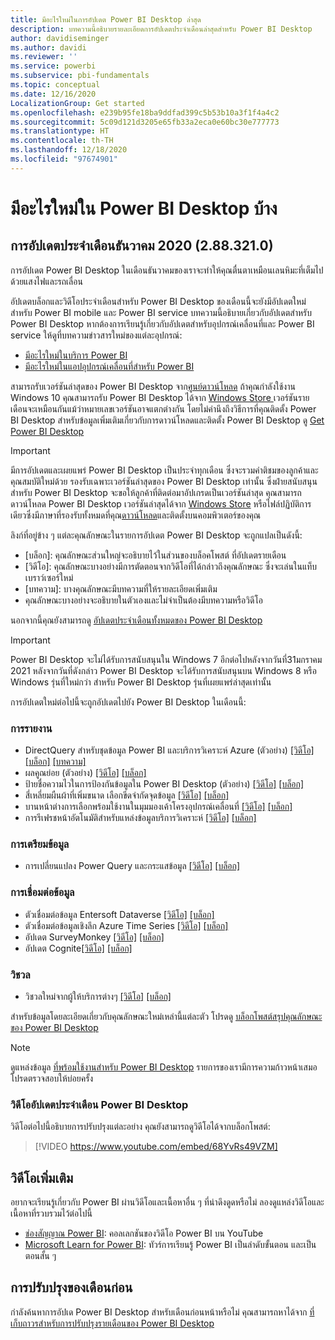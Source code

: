 ```yaml
---
title: มีอะไรใหม่ในการอัปเดต Power BI Desktop ล่าสุด
description: บทความนี้อธิบายรายละเอียดการอัปเดตประจำเดือนล่าสุดสำหรับ Power BI Desktop
author: davidiseminger
ms.author: davidi
ms.reviewer: ''
ms.service: powerbi
ms.subservice: pbi-fundamentals
ms.topic: conceptual
ms.date: 12/16/2020
LocalizationGroup: Get started
ms.openlocfilehash: e239b95fe18ba9ddfad399c5b53b10a3f1f4a4c2
ms.sourcegitcommit: 5c09d121d3205e65fb33a2eca0e60bc30e777773
ms.translationtype: HT
ms.contentlocale: th-TH
ms.lasthandoff: 12/18/2020
ms.locfileid: "97674901"
---
```

# <a name="whats-new-in-power-bi-desktop"></a>มีอะไรใหม่ใน Power BI Desktop บ้าง

## <a name="december-2020-update-2883210"></a>การอัปเดตประจำเดือนธันวาคม 2020 (2.88.321.0)

การอัปเดต Power BI Desktop ในเดือนธันวาคมของเราจะทำให้คุณตื่นตาเหมือนเลนหิมะที่เต็มไปด้วยแสงไฟและรถเลื่อน 

อัปเดตบล็อกและวิดีโอประจำเดือนสำหรับ Power BI Desktop ของเดือนนี้จะยังมีอัปเดตใหม่สำหรับ Power BI mobile และ Power BI service บทความนี้อธิบายเกี่ยวกับอัปเดตสำหรับ Power BI Desktop หากต้องการเรียนรู้เกี่ยวกับอัปเดตสำหรับอุปกรณ์เคลื่อนที่และ Power BI service ให้ดูที่บทความข่าวสารใหม่ของแต่ละอุปกรณ์:

* [มีอะไรใหม่ในบริการ Power BI](service-whats-new.md)
* [มีอะไรใหม่ในแอปอุปกรณ์เคลื่อนที่สำหรับ Power BI](../consumer/mobile/mobile-whats-new-in-the-mobile-apps.md)

สามารถรับเวอร์ชันล่าสุดของ Power BI Desktop จาก[ศูนย์ดาวน์โหลด](https://www.microsoft.com/download/details.aspx?id=58494) ถ้าคุณกำลังใช้งาน Windows 10 คุณสามารถรับ Power BI Desktop ได้จาก [Windows Store ](https://aka.ms/pbidesktopstore) เวอร์ชันรายเดือนจะเหมือนกันแม้ว่าหมายเลขเวอร์ชันอาจแตกต่างกัน โดยไม่คำนึงถึงวิธีการที่คุณติดตั้ง Power BI Desktop สำหรับข้อมูลเพิ่มเติมเกี่ยวกับการดาวน์โหลดและติดตั้ง Power BI Desktop ดู [Get Power BI Desktop](desktop-get-the-desktop.md) 

> [!IMPORTANT]
> มีการอัปเดตและเผยแพร่ Power BI Desktop เป็นประจำทุกเดือน ซึ่งจะรวมคำติชมของลูกค้าและคุณสมบัติใหม่ด้วย รองรับเฉพาะเวอร์ชันล่าสุดของ Power BI Desktop เท่านั้น ซึ่งฝ่ายสนับสนุนสำหรับ Power BI Desktop จะขอให้ลูกค้าที่ติดต่อมาอัปเกรดเป็นเวอร์ชันล่าสุด คุณสามารถดาวน์โหลด Power BI Desktop เวอร์ชันล่าสุดได้จาก [Windows Store](https://aka.ms/pbidesktopstore) หรือไฟล์ปฏิบัติการเดียวซึ่งมีภาษาที่รองรับทั้งหมดที่คุณ[ดาวน์โหลด](https://www.microsoft.com/download/details.aspx?id=58494)และติดตั้งบนคอมพิวเตอร์ของคุณ

ลิงก์ที่อยู่ข้าง ๆ แต่ละคุณลักษณะในรายการอัปเดต Power BI Desktop จะถูกแปลเป็นดังนี้:

* \[บล็อก\]: คุณลักษณะส่วนใหญ่จะอธิบายไว้ในส่วนของบล็อคโพสต์ ที่อัปเดตรายเดือน
* \[วิดีโอ\]: คุณลักษณะบางอย่างมีการตัดตอนจากวิดีโอที่ได้กล่าวถึงคุณลักษณะ ซึ่งจะเล่นในแท็บเบราว์เซอร์ใหม่
* \[บทความ\]: บางคุณลักษณะมีบทความที่ให้รายละเอียดเพิ่มเติม
* คุณลักษณะบางอย่างจะอธิบายในตัวเองและไม่จำเป็นต้องมีบทความหรือวิดีโอ

นอกจากนี้คุณยังสามารถดู [อัปเดตประจำเดือนทั้งหมดของ Power BI Desktop](#power-bi-desktop-monthly-update-video)

> [!IMPORTANT]
> Power BI Desktop จะไม่ได้รับการสนับสนุนใน Windows 7 อีกต่อไปหลังจากวันที่31มกราคม 2021 หลังจากวันที่ดังกล่าว Power BI Desktop จะได้รับการสนับสนุนบน Windows 8 หรือ Windows รุ่นที่ใหม่กว่า สำหรับ Power BI Desktop รุ่นที่เผยแพร่ล่าสุดเท่านั้น 

การอัปเดตใหม่ต่อไปนี้จะถูกอัปเดตไปยัง Power BI Desktop ในเดือนนี้:

### <a name="reporting"></a>การรายงาน
* DirectQuery สำหรับชุดข้อมูล Power BI และบริการวิเคราะห์ Azure (ตัวอย่าง) [[วิดีโอ]](https://youtu.be/68YvRs49VZM?t=33) [[บล็อก]](https://powerbi.microsoft.com/blog/power-bi-december-2020-feature-summary/#_Toc58831296) [[บทความ]](../connect-data/desktop-directquery-datasets-azure-analysis-services.md)
* ผลคูณย่อย (ตัวอย่าง) [[วิดีโอ]](https://youtu.be/68YvRs49VZM?t=378) [[บล็อก]](https://powerbi.microsoft.com/blog/power-bi-december-2020-feature-summary/#_Toc58831297)
* ป้ายชื่อความไวในการป้องกันข้อมูลใน Power BI Desktop (ตัวอย่าง) [[วิดีโอ]](https://youtu.be/68YvRs49VZM?t=656) [[บล็อก]](https://powerbi.microsoft.com/blog/power-bi-december-2020-feature-summary/#_Toc58831298) 
* สี่เหลี่ยมผืนผ้าที่เพิ่มขนาด เลือกขีดจำกัดจุดข้อมูล [[วิดีโอ]](https://youtu.be/68YvRs49VZM?t=734) [[บล็อก]](https://powerbi.microsoft.com/blog/power-bi-december-2020-feature-summary/#_Toc58831299) 
* บานหน้าต่างการเลือกพร้อมใช้งานในมุมมองเค้าโครงอุปกรณ์เคลื่อนที่ [[วิดีโอ]](https://youtu.be/68YvRs49VZM?t=757) [[บล็อก]](https://powerbi.microsoft.com/blog/power-bi-december-2020-feature-summary/#_Toc58831300) 
* การรีเฟรชหน้าอัตโนมัติสำหรับแหล่งข้อมูลบริการวิเคราะห์ [[วิดีโอ]](https://youtu.be/68YvRs49VZM?t=789) [[บล็อก]](https://powerbi.microsoft.com/blog/power-bi-december-2020-feature-summary/#_Toc58831301) 


### <a name="data-preparation"></a>การเตรียมข้อมูล
* การเปลี่ยนแปลง Power Query และกระแสข้อมูล [[วิดีโอ]](https://youtu.be/68YvRs49VZM?t=851) [[บล็อก]](https://powerbi.microsoft.com/blog/power-bi-december-2020-feature-summary/#_Toc58831302)

### <a name="data-connectivity"></a>การเชื่อมต่อข้อมูล
* ตัวเชื่อมต่อข้อมูล Entersoft Dataverse [[วิดีโอ]](https://youtu.be/68YvRs49VZM?t=886) [[บล็อก]](https://powerbi.microsoft.com/blog/power-bi-december-2020-feature-summary/#_Toc58831566)
* ตัวเชื่อมต่อข้อมูลเชิงลึก Azure Time Series [[วิดีโอ]](https://youtu.be/68YvRs49VZM?t=919) [[บล็อก]](https://powerbi.microsoft.com/blog/power-bi-december-2020-feature-summary/#_Toc58831305)
* อัปเดต SurveyMonkey [[วิดีโอ]](https://youtu.be/68YvRs49VZM?t=926)  [[บล็อก]](https://powerbi.microsoft.com/blog/power-bi-december-2020-feature-summary/#_Toc58831568)
* อัปเดต Cognite[[วิดีโอ]](https://youtu.be/68YvRs49VZM?t=933) [[บล็อก]](https://powerbi.microsoft.com/blog/power-bi-december-2020-feature-summary/#_Toc58831307)


### <a name="visuals"></a>วิชวล
* วิชวลใหม่จากผู้ให้บริการต่างๆ [[วิดีโอ]](https://youtu.be/68YvRs49VZM?t=1330) [[บล็อก]](https://powerbi.microsoft.com/blog/power-bi-december-2020-feature-summary/#_Toc58831588)

สำหรับข้อมูลโดยละเอียดเกี่ยวกับคุณลักษณะใหม่เหล่านี้แต่ละตัว โปรดดู [บล็อกโพสต์สรุปคุณลักษณะของ Power BI Desktop](https://powerbi.microsoft.com/blog/power-bi-december-2020-feature-summary/)


> [!NOTE]
> ดูแหล่งข้อมูล [ที่พร้อมใช้งานสำหรับ Power BI Desktop](../connect-data/desktop-data-sources.md) รายการของเรามีการความก้าวหน้าเสมอ โปรดตรวจสอบให้บ่อยครั้ง


### <a name="power-bi-desktop-monthly-update-video"></a>วิดีโออัปเดตประจำเดือน Power BI Desktop
วิดีโอต่อไปนี้อธิบายการปรับปรุงแต่ละอย่าง คุณยังสามารถดูวิดีโอได้จากบล็อกโพสต์:

> [!VIDEO https://www.youtube.com/embed/68YvRs49VZM]

## <a name="more-videos"></a>วิดีโอเพิ่มเติม

อยากจะเรียนรู้เกี่ยวกับ Power BI ผ่านวิดีโอและเนื้อหาอื่น ๆ ที่น่าดึงดูดหรือไม่ ลองดูแหล่งวิดีโอและเนื้อหาที่รวบรวมไว้ต่อไปนี้

-   [ช่องสัญญาณ Power BI](https://www.youtube.com/user/mspowerbi): คอลเลกชันของวิดีโอ Power BI บน YouTube
-   [Microsoft Learn for Power BI](/learn/powerplatform/power-bi?WT.mc_id=powerbi_landingpage-docs-link): ทัวร์การเรียนรู้ Power BI เป็นลำดับขั้นตอน และเป็นตอนสั้น ๆ

## <a name="updates-for-previous-months"></a>การปรับปรุงของเดือนก่อน

กำลังค้นหาการอัปเด Power BI Desktop สำหรับเดือนก่อนหน้าหรือไม่ คุณสามารถหาได้จาก [ที่เก็บถาวรสำหรับการปรับปรุงรายเดือนของ Power BI Desktop](desktop-latest-update-archive.md)